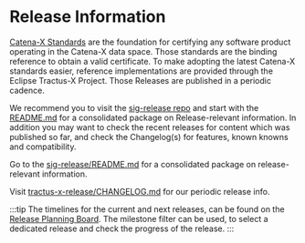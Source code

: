 # Release Information

[Catena-X Standards](https://catena-x.net/de/standard-library) are the foundation for certifying any software product operating in the Catena-X data space. Those standards are the binding reference to obtain a valid certificate. To make adopting the latest Catena-X standards easier, reference implementations are provided through the Eclipse Tractus-X Project. Those Releases are published in a periodic cadence.

We recommend you to visit the [sig-release repo](https://github.com/eclipse-tractusx/sig-release) and start with the [README.md](https://github.com/eclipse-tractusx/sig-release/blob/main/README.md) for a consolidated package on Release-relevant information.
In addition you may want to check the recent releases for content which was published so far, and check the Changelog(s) for features, known knowns and compatibility.

Go to the [sig-release/README.md](https://github.com/eclipse-tractusx/sig-release/blob/main/README.md) for a consolidated package on release-relevant information.

Visit [tractus-x-release/CHANGELOG.md](https://github.com/eclipse-tractusx/tractus-x-release/blob/main/CHANGELOG.md) for our periodic release info.

:::tip
The timelines for the current and next releases, can be found on the [Release Planning Board](https://github.com/orgs/eclipse-tractusx/projects/26/views/35). The milestone filter can be used,
to select a dedicated release and check the progress of the release.
:::
